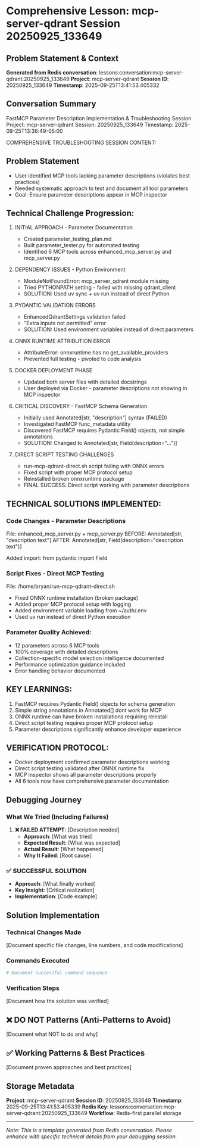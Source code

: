 # Comprehensive Lesson: mcp-server-qdrant Session 20250925_133649

## Problem Statement & Context
**Generated from Redis conversation**: lessons:conversation:mcp-server-qdrant:20250925_133649
**Project**: mcp-server-qdrant
**Session ID**: 20250925_133649
**Timestamp**: 2025-09-25T13:41:53.405332

## Conversation Summary

FastMCP Parameter Description Implementation & Troubleshooting Session
Project: mcp-server-qdrant
Session: 20250925_133649
Timestamp: 2025-09-25T13:36:49-05:00

COMPREHENSIVE TROUBLESHOOTING SESSION CONTENT:

## Problem Statement
- User identified MCP tools lacking parameter descriptions (violates best practices)
- Needed systematic approach to test and document all tool parameters
- Goal: Ensure parameter descriptions appear in MCP inspector

## Technical Challenge Progression:

1. INITIAL APPROACH - Parameter Documentation
   - Created parameter_testing_plan.md 
   - Built parameter_tester.py for automated testing
   - Identified 6 MCP tools across enhanced_mcp_server.py and mcp_server.py

2. DEPENDENCY ISSUES - Python Environment
   - ModuleNotFoundError: mcp_server_qdrant module missing
   - Tried PYTHONPATH setting - failed with missing qdrant_client
   - SOLUTION: Used uv sync + uv run instead of direct Python

3. PYDANTIC VALIDATION ERRORS
   - EnhancedQdrantSettings validation failed
   - "Extra inputs not permitted" error
   - SOLUTION: Used environment variables instead of direct parameters

4. ONNX RUNTIME ATTRIBUTION ERROR
   - AttributeError: onnxruntime has no get_available_providers
   - Prevented full testing - pivoted to code analysis

5. DOCKER DEPLOYMENT PHASE
   - Updated both server files with detailed docstrings
   - User deployed via Docker - parameter descriptions not showing in MCP inspector

6. CRITICAL DISCOVERY - FastMCP Schema Generation
   - Initially used Annotated[str, "description"] syntax (FAILED)
   - Investigated FastMCP func_metadata utility
   - Discovered FastMCP requires Pydantic Field() objects, not simple annotations
   - SOLUTION: Changed to Annotated[str, Field(description="...")]

7. DIRECT SCRIPT TESTING CHALLENGES
   - run-mcp-qdrant-direct.sh script failing with ONNX errors
   - Fixed script with proper MCP protocol setup
   - Reinstalled broken onnxruntime package
   - FINAL SUCCESS: Direct script working with parameter descriptions

## TECHNICAL SOLUTIONS IMPLEMENTED:

### Code Changes - Parameter Descriptions
File: enhanced_mcp_server.py + mcp_server.py
BEFORE: Annotated[str, "description text"]
AFTER:  Annotated[str, Field(description="description text")]

Added import: from pydantic import Field

### Script Fixes - Direct MCP Testing  
File: /home/bryan/run-mcp-qdrant-direct.sh
- Fixed ONNX runtime installation (broken package)
- Added proper MCP protocol setup with logging
- Added environment variable loading from ~/auth/.env
- Used uv run instead of direct Python execution

### Parameter Quality Achieved:
- 12 parameters across 6 MCP tools
- 100% coverage with detailed descriptions
- Collection-specific model selection intelligence documented
- Performance optimization guidance included
- Error handling behavior documented

## KEY LEARNINGS:
1. FastMCP requires Pydantic Field() objects for schema generation
2. Simple string annotations in Annotated[] dont work for MCP
3. ONNX runtime can have broken installations requiring reinstall
4. Direct script testing requires proper MCP protocol setup
5. Parameter descriptions significantly enhance developer experience

## VERIFICATION PROTOCOL:
- Docker deployment confirmed parameter descriptions working
- Direct script testing validated after ONNX runtime fix
- MCP inspector shows all parameter descriptions properly
- All 6 tools now have comprehensive parameter documentation


## Debugging Journey

### What We Tried (Including Failures)
1. **❌ FAILED ATTEMPT**: [Description needed]
   - **Approach**: [What was tried]
   - **Expected Result**: [What was expected]
   - **Actual Result**: [What happened]
   - **Why It Failed**: [Root cause]

### ✅ SUCCESSFUL SOLUTION
- **Approach**: [What finally worked]
- **Key Insight**: [Critical realization]
- **Implementation**: [Code example]

## Solution Implementation

### Technical Changes Made
[Document specific file changes, line numbers, and code modifications]

### Commands Executed
```bash
# Document successful command sequence
```

### Verification Steps
[Document how the solution was verified]

## ❌ DO NOT Patterns (Anti-Patterns to Avoid)
[Document what NOT to do and why]

## ✅ Working Patterns & Best Practices
[Document proven approaches and best practices]

## Storage Metadata
**Project**: mcp-server-qdrant
**Session ID**: 20250925_133649
**Timestamp**: 2025-09-25T13:41:53.405339
**Redis Key**: lessons:conversation:mcp-server-qdrant:20250925_133649
**Workflow**: Redis-first parallel storage

---
*Note: This is a template generated from Redis conversation. 
Please enhance with specific technical details from your debugging session.*

